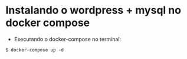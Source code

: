 # Instalando o wordpress + mysql no docker compose


- Executando o docker-compose no terminal: 

`$ docker-compose up -d`
